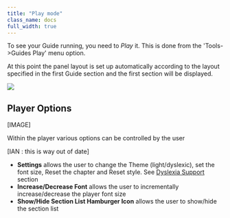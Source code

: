 ```yaml
---
title: "Play mode"
class_name: docs
full_width: true
---
```


To see your Guide running, you need to *Play* it. This is done from the 'Tools->Guides Play' menu option.

At this point the panel layout is set up automatically according to the layout specified in the first Guide section and the first section will be displayed.

![](/img/docs/guides/playmode.png)

## Player Options
[IMAGE]

Within the player various options can be controlled by the user

[IAN : this is way out of date]

- **Settings** allows the user to change the Theme (light/dyslexic), set the font size, Reset the chapter and Reset style. See [Dyslexia Support](/docs/ide/tools/guides/dyslexia/) section
- **Increase/Decrease Font** allows the user to incrementally increase/decrease the player font size
- **Show/Hide Section List Hamburger Icon** allows the user to show/hide the section list 


